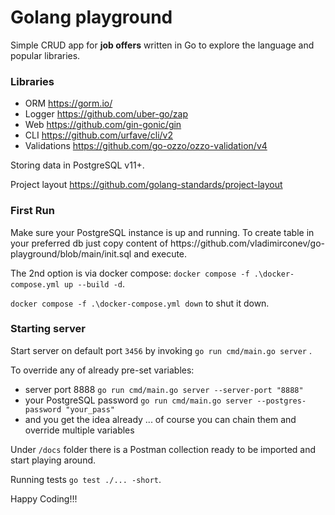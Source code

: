# Golang playground
Simple CRUD app for <b> job offers</b> written in Go to explore the language and popular libraries. 

<h3>Libraries </h3>

- ORM https://gorm.io/ 
- Logger https://github.com/uber-go/zap
- Web https://github.com/gin-gonic/gin
- CLI https://github.com/urfave/cli/v2
- Validations https://github.com/go-ozzo/ozzo-validation/v4

Storing data in PostgreSQL v11+.

Project layout https://github.com/golang-standards/project-layout

<h3>First Run</h3>
Make sure your PostgreSQL instance is up and running. 
To create table in your preferred db  just copy content of https://github.com/vladimirconev/go-playground/blob/main/init.sql and execute.

The 2nd option is via docker compose: `docker compose -f .\docker-compose.yml up --build -d`.

`docker compose -f .\docker-compose.yml down` to shut it down.  


<h3> Starting server </h3>

Start server on default port `3456` by invoking `go run cmd/main.go server` .

To override any of already pre-set variables:
- server port 8888 `go run cmd/main.go server --server-port "8888"`
- your PostgreSQL password `go run cmd/main.go server --postgres-password "your_pass"`
- and you get the idea already ... of course you can chain them and override multiple variables 

Under `/docs` folder there is a Postman collection ready to be imported and start playing around.

Running tests `go test ./... -short`.

Happy Coding!!!
